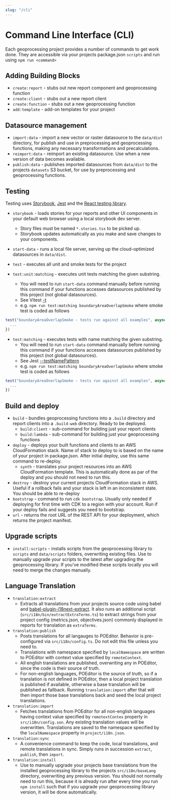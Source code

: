 ```yaml
---
slug: "/cli"
---
```


# Command Line Interface (CLI)

Each geoprocessing project provides a number of commands to get work done. They are accessible via your projects package.json `scripts` and run using `npm run <command>`

## Adding Building Blocks

- `create:report` - stubs out new report component and geoprocessing function
- `create:client` - stubs out a new report client
- `create:function` - stubs out a new geoprocessing function
- `add:template` - add-on templates for your project

## Datasource management

- `import:data` - import a new vector or raster datasource to the `data/dist` directory, for publish and use in preprocessing and geoprocessing functions, making any necessary transformations and precalculations.
- `reimport:data` - reimport an existing datasource. Use when a new version of data becomes available.
- `publish:data` - publishes imported datasources from `data/dist` to the projects `datasets` S3 bucket, for use by preprocessing and geoprocessing functions.

## Testing

Testing uses [Storybook](https://storybook.js.org/), [Jest](https://jestjs.io/) and the [React testing library](https://testing-library.com/docs/react-testing-library/intro/).

- `storybook` - loads stories for your reports and other UI components in your default web browser using a local storybook dev server.
  - Story files must be named `*.stories.tsx` to be picked up.
  - Storybook updates automatically as you make and save changes to your components.
- `start-data` - runs a local file server, serving up the cloud-optimized datasources in `data/dist`.
- `test` - executes all unit and smoke tests for the project

- `test:unit:matching` - executes unit tests matching the given substring.
  - You will need to run `start-data` command manually before running this command if your functions accesses datasources published by this project (not global datasources).
  - See Vitest [-t](https://vitest.dev/guide/cli#options)
  - e.g. `npm run test:matching boundaryAreaOverlapSmoke` where smoke test is coded as follows

```typescript
test("boundaryAreaOverlapSmoke - tests run against all examples", async () => {
  ...
})
```

- `test:matching` - executes tests with name matching the given substring.
  - You will need to run `start-data` command manually before running this command if your functions accesses datasources published by this project (not global datasources).
  - See Jest [--testNamePattern](https://jestjs.io/docs/cli#--testnamepatternregex)
  - e.g. `npm run test:matching boundaryAreaOverlapSmoke` where smoke test is coded as follows

```typescript
test("boundaryAreaOverlapSmoke - tests run against all examples", async () => {
  ...
})
```

## Build and deploy

- `build` - bundles geoprocessing functions into a `.build` directory and report clients into a `.build-web` directory. Ready to be deployed.
  - `build:client` - sub-command for building just your report clients
  - `build:lambda` - sub-command for building just your geoprocessing functions
- `deploy` - deploys your built functions and clients to an AWS CloudFormation stack. Name of stack to deploy to is based on the name of your project in package.json. After initial deploy, use this same command to re-deploy.
  - `synth` - translates your project resources into an AWS CloudFormation template. This is automatically done as par of the deploy and you should not need to run this.
- `destroy` - destroy your current projects CloudFormation stack in AWS. Useful if a rollback fails and your stack is left in an inconsistent state. You should be able to re-deploy
- `bootstrap` - command to run `cdk bootstrap`. Usually only needed if deploying for first time with CDK to a region with your account. Run if your deploy fails and suggests you need to bootstrap.
- `url` - returns the root URL of the REST API for your deployment, which returns the project manifest.

## Upgrade scripts

- `install:scripts` - installs scripts from the geoprocessing library to `scripts` and `data/scripts` folders, overwriting existing files. Use to manually upgrade your scripts to the latest after upgrading the geoprocessing library. If you've modified these scripts locally you will need to merge the changes manually.

## Language Translation

- `translation:extract`
  - Extracts all translations from your projects source code using babel and [babel-plugin-i18next-extract](https://github.com/gilbsgilbs/babel-plugin-i18next-extract). It also runs an additional script (`src/i18n/bin/extractExtraTerms.ts`) to extract strings from your project config (metrics.json, objectives.json) commonly displayed in reports for translation as `extraTerms`.
- `translation:publish`
  - Posts translations for all langauges to POEditor. Behavior is pre-configured via `src/i18n/config.ts`. Do not edit this file unless you need to.
  - Translations with namespace specified by `localNamespace` are written to POEditor with context value specified by `remoteContext`.
  - All english translations are published, overwriting any in POEditor, since the code is their source of truth.
  - For non-english languages, POEditor is the source of truth, so if a translation is not defined in POEditor, then a local project translation is published if available, otherwise a base translation will be published as fallback. Running `translation:import` after that will then import those base translations back and seed the local project translations.
- `translation:import`
  - Fetches translations from POEditor for all non-english languages having context value specified by `remotextContex` property in `src/i18n/config.son`. Any existing translation values will be overwritten. Translations are saved to the namespace specified by the `localNamespace` property in `project/i18n.json`.
- `translation:sync`
  - A convenience command to keep the code, local translations, and remote translations in sync. Simply runs in succession `extract`, `publish`, then `import`.
- `translation:install`
  - Use to manually upgrade your projects base translations from the installed geoprocessing library to the projects `src/i18n/baseLang` directory, overwriting any previous version. You should not normally need to run this, because it is already run after every time you run `npm install` such that if you upgrade your geoprocessing library version, it will be done automatically.
